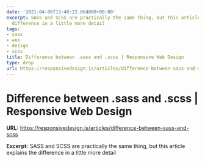 ```yaml
---
date: '2021-04-06T13:40:22.864000+00:00'
excerpt: SASS and SCSS are practically the same thing, but this article explains the
  difference in a little more detail
tags:
- sass
- web
- design
- scss
title: Difference between .sass and .scss | Responsive Web Design
type: drop
url: https://responsivedesign.is/articles/difference-between-sass-and-scss
---
```


# Difference between .sass and .scss | Responsive Web Design

**URL:** https://responsivedesign.is/articles/difference-between-sass-and-scss

**Excerpt:** SASS and SCSS are practically the same thing, but this article explains the difference in a little more detail
